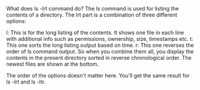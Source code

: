What does ls -lrt command do?
The ls command is used for listing the contents of a directory. The lrt part is a combination of three different options:

l: This is for the long listing of the contents. It shows one file in each line with additional info such as permissions, ownership, size, timestamps etc.
t: This one sorts the long listing output based on time.
r: This one reverses the order of ls command output.
So when you combine them all, you display the contents in the present directory sorted in reverse chronological order. The newest files are shown at the bottom.

The order of the options doesn't matter here. You'll get the same result for ls -lrt and ls -ltr.
